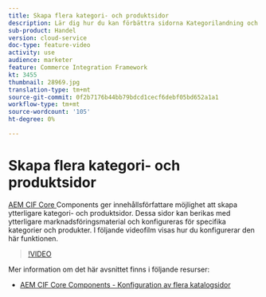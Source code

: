 ```yaml
---
title: Skapa flera kategori- och produktsidor
description: Lär dig hur du kan förbättra sidorna Kategorilandning och Produktinformation med riktat marknadsföringsinnehåll.
sub-product: Handel
version: cloud-service
doc-type: feature-video
activity: use
audience: marketer
feature: Commerce Integration Framework
kt: 3455
thumbnail: 28969.jpg
translation-type: tm+mt
source-git-commit: 0f2b7176b44bb79bdcd1cecf6debf05bd652a1a1
workflow-type: tm+mt
source-wordcount: '105'
ht-degree: 0%

---
```



# Skapa flera kategori- och produktsidor

[AEM CIF Core ](https://github.com/adobe/aem-core-cif-components) Components ger innehållsförfattare möjlighet att skapa ytterligare kategori- och produktsidor. Dessa sidor kan berikas med ytterligare marknadsföringsmaterial och konfigureras för specifika kategorier och produkter. I följande videofilm visas hur du konfigurerar den här funktionen.

>[!VIDEO](https://video.tv.adobe.com/v/28969/?quality=12)

Mer information om det här avsnittet finns i följande resurser:

- [AEM CIF Core Components - Konfiguration av flera katalogsidor](https://github.com/adobe/aem-core-cif-components/wiki/configuration#multi-catalog-page-template-configuration)
